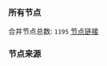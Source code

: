 ### 所有节点
合并节点总数: `1195`
[节点链接](https://raw.githubusercontent.com/rzhy1/11/master/sub/sub_merge_base64.txt)

### 节点来源